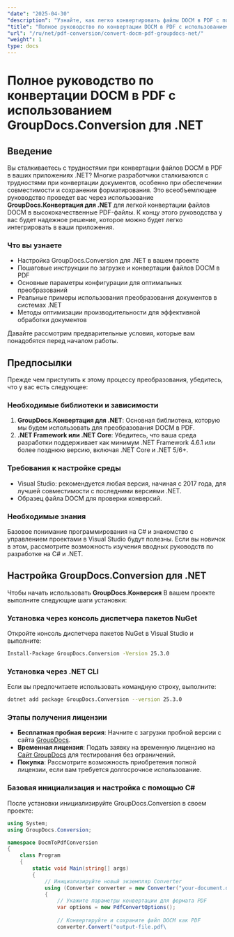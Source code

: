 ```yaml
---
"date": "2025-04-30"
"description": "Узнайте, как легко конвертировать файлы DOCM в PDF с помощью GroupDocs.Conversion для .NET, обеспечивая совместимость и сохраняя форматирование. Идеально подходит для разработчиков .NET."
"title": "Полное руководство по конвертации DOCM в PDF с использованием GroupDocs.Conversion для .NET"
"url": "/ru/net/pdf-conversion/convert-docm-pdf-groupdocs-net/"
"weight": 1
type: docs
---
```

# Полное руководство по конвертации DOCM в PDF с использованием GroupDocs.Conversion для .NET

## Введение

Вы сталкиваетесь с трудностями при конвертации файлов DOCM в PDF в ваших приложениях .NET? Многие разработчики сталкиваются с трудностями при конвертации документов, особенно при обеспечении совместимости и сохранении форматирования. Это всеобъемлющее руководство проведет вас через использование **GroupDocs.Конвертация для .NET** для легкой конвертации файлов DOCM в высококачественные PDF-файлы. К концу этого руководства у вас будет надежное решение, которое можно будет легко интегрировать в ваши приложения.

### Что вы узнаете
- Настройка GroupDocs.Conversion для .NET в вашем проекте
- Пошаговые инструкции по загрузке и конвертации файлов DOCM в PDF
- Основные параметры конфигурации для оптимальных преобразований
- Реальные примеры использования преобразования документов в системах .NET
- Методы оптимизации производительности для эффективной обработки документов

Давайте рассмотрим предварительные условия, которые вам понадобятся перед началом работы.

## Предпосылки

Прежде чем приступить к этому процессу преобразования, убедитесь, что у вас есть следующее:

### Необходимые библиотеки и зависимости
1. **GroupDocs.Конвертация для .NET**: Основная библиотека, которую мы будем использовать для преобразования DOCM в PDF.
2. **.NET Framework или .NET Core**: Убедитесь, что ваша среда разработки поддерживает как минимум .NET Framework 4.6.1 или более позднюю версию, включая .NET Core и .NET 5/6+.

### Требования к настройке среды
- Visual Studio: рекомендуется любая версия, начиная с 2017 года, для лучшей совместимости с последними версиями .NET.
- Образец файла DOCM для проверки конверсий.

### Необходимые знания
Базовое понимание программирования на C# и знакомство с управлением проектами в Visual Studio будут полезны. Если вы новичок в этом, рассмотрите возможность изучения вводных руководств по разработке на C# и .NET.

## Настройка GroupDocs.Conversion для .NET

Чтобы начать использовать **GroupDocs.Конверсия** В вашем проекте выполните следующие шаги установки:

### Установка через консоль диспетчера пакетов NuGet
Откройте консоль диспетчера пакетов NuGet в Visual Studio и выполните:

```bash
Install-Package GroupDocs.Conversion -Version 25.3.0
```

### Установка через .NET CLI
Если вы предпочитаете использовать командную строку, выполните:

```bash
dotnet add package GroupDocs.Conversion --version 25.3.0
```

### Этапы получения лицензии
- **Бесплатная пробная версия**: Начните с загрузки пробной версии с сайта [GroupDocs](https://releases.groupdocs.com/conversion/net/).
- **Временная лицензия**: Подать заявку на временную лицензию на [Сайт GroupDocs](https://purchase.groupdocs.com/temporary-license/) для тестирования без ограничений.
- **Покупка**: Рассмотрите возможность приобретения полной лицензии, если вам требуется долгосрочное использование.

### Базовая инициализация и настройка с помощью C#
После установки инициализируйте GroupDocs.Conversion в своем проекте:

```csharp
using System;
using GroupDocs.Conversion;

namespace DocmToPdfConversion
{
    class Program
    {
        static void Main(string[] args)
        {
            // Инициализируйте новый экземпляр Converter
            using (Converter converter = new Converter("your-document.dcom"))
            {
                // Укажите параметры конвертации для формата PDF
                var options = new PdfConvertOptions();
                
                // Конвертируйте и сохраните файл DOCM как PDF
                converter.Convert("output-file.pdf\